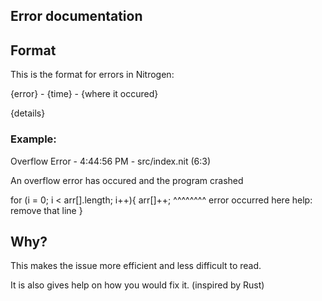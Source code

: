 ## Error documentation

## Format

This is the format for errors in Nitrogen:

{error} - {time} - {where it occured}

{details}

### Example:

Overflow Error - 4:44:56 PM - src/index.nit (6:3)

An overflow error has occured and the program crashed

for (i = 0; i < arr[].length; i++){
    arr[]++;
    ^^^^^^^^ error occurred here
        help: remove that line
}

## Why?
This makes the issue more efficient and less difficult to read.

It is also gives help on how you would fix it. (inspired by Rust)